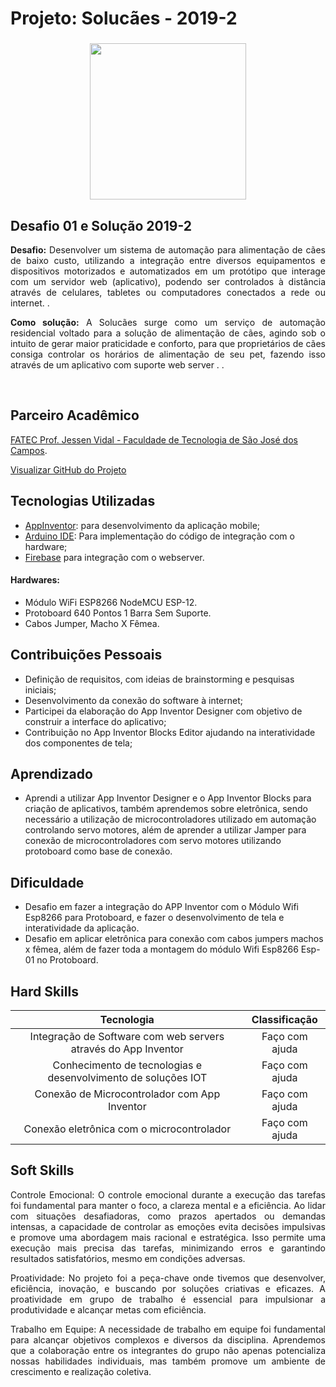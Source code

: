 # Projeto: Solucães - 2019-2

<div align=center>
 <h3></h3>
  <img src="https://github.com/drosan19/Portf-lio/assets/130381620/4e2811c5-ae05-48a2-b80d-42892d309bca" width=250 alt="" />
 
  </div>

## Desafio 01 e Solução 2019-2

<div style="text-align: justify;">

<b>Desafio:</b> Desenvolver um sistema de automação para alimentação de cães de baixo custo, utilizando a integração entre diversos equipamentos e dispositivos motorizados e automatizados em um protótipo que interage com um servidor web (aplicativo), podendo ser controlados à distância através de celulares, tabletes ou computadores conectados a rede ou internet. .<br>

<b>Como solução:</b> A Solucães surge como um serviço de automação residencial voltado para a solução de alimentação de cães, agindo sob o intuito de gerar maior praticidade e conforto, para que proprietários de cães consiga controlar os horários de alimentação de seu pet, fazendo isso através de um aplicativo com suporte web server . .<br>
</div>

<br>

## Parceiro Acadêmico

 [FATEC Prof. Jessen Vidal - Faculdade de Tecnologia de São José dos Campos](http://fatecsjc-prd.azurewebsites.net/).


[Visualizar GitHub do Projeto](https://github.com/caiquesjc/projeto-automatizado-4.0)

## Tecnologias Utilizadas

- [AppInventor](https://appinventor.mit.edu/): para desenvolvimento da aplicação mobile;
- [Arduino IDE](https://www.arduino.cc/en/software): Para implementação do código de integração com o hardware;
- [Firebase](https://firebase.google.com/) para integração com o webserver.

#### Hardwares:

- Módulo WiFi ESP8266 NodeMCU ESP-12.
- Protoboard 640 Pontos 1 Barra Sem Suporte.
- Cabos Jumper, Macho X Fêmea.

## Contribuições Pessoais

- Definição de requisitos, com ideias de brainstorming e pesquisas iniciais;
- Desenvolvimento da conexão do software à internet;
- Participei da elaboração do App Inventor Designer com objetivo de construir a interface do aplicativo;
- Contribuição no App Inventor Blocks Editor ajudando na interatividade dos componentes de tela;

## Aprendizado
- Aprendi a utilizar App Inventor Designer e o App Inventor Blocks para criação de aplicativos, também aprendemos sobre eletrônica, sendo necessário a utilização de microcontroladores utilizado em automação controlando servo motores, além de aprender a utilizar Jamper para conexão de microcontroladores com servo motores utilizando protoboard como base de conexão.

## Dificuldade
- Desafio em fazer a integração do APP Inventor com o Módulo Wifi Esp8266 para Protoboard, e fazer o desenvolvimento de tela e interatividade da aplicação.
- Desafio em aplicar eletrônica para conexão com cabos jumpers machos x fêmea, além de fazer toda a montagem do módulo Wifi Esp8266 Esp-01 no Protoboard.


## Hard Skills

| Tecnologia | Classificação |
| :--------: | :-----------: |
| Integração de Software com web servers através do App Inventor   | Faço com ajuda |
| Conhecimento de tecnologias e desenvolvimento de soluções IOT    | Faço com ajuda |
| Conexão de Microcontrolador com App Inventor | Faço com ajuda |
| Conexão eletrônica com o microcontrolador    | Faço com ajuda |

## Soft Skills
<div style="text-align: justify;">

Controle Emocional: O controle emocional durante a execução das tarefas foi fundamental para manter o foco, a clareza mental e a eficiência. Ao lidar com situações desafiadoras, como prazos apertados ou demandas intensas, a capacidade de controlar as emoções evita decisões impulsivas e promove uma abordagem mais racional e estratégica. Isso permite uma execução mais precisa das tarefas, minimizando erros e garantindo resultados satisfatórios, mesmo em condições adversas.

Proatividade: No projeto foi a peça-chave onde tivemos que desenvolver, eficiência, inovação, e buscando por soluções criativas e eficazes. 
A proatividade em grupo de trabalho é essencial para impulsionar a produtividade e alcançar metas com eficiência.

Trabalho em Equipe: A necessidade de trabalho em equipe foi fundamental para alcançar objetivos complexos e diversos da disciplina. Aprendemos que a colaboração entre os integrantes do grupo não apenas potencializa nossas habilidades individuais, mas também promove um ambiente de crescimento e realização coletiva.

</div>

